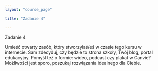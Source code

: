 ```yaml
---
layout: "course_page"

title: "Zadanie 4"

---
```


<div class="text-center screen-title">
Zadanie 4
</div>

<div class="screen-content">
  <p>
  Umieść otwarty zasób, który stworzyłaś/eś w czasie tego kursu w internecie. 
Sam zdecyduj, czy będzie to strona szkoły, Twój blog, portal edukacyjny. Pomyśl też o formie: wideo, podcast czy plakat w Canvie? Możliwości jest sporo, poszukaj rozwiązania idealnego dla Ciebie.

  </p>
  

</div> 
